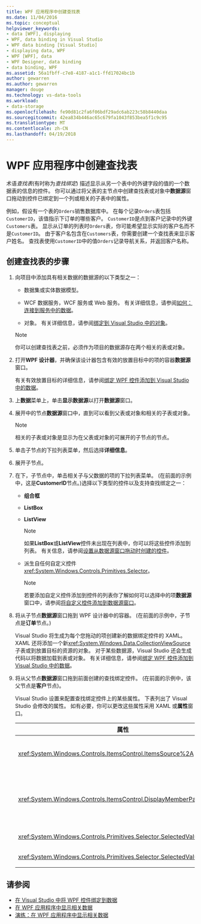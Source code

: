```yaml
---
title: WPF 应用程序中创建查找表
ms.date: 11/04/2016
ms.topic: conceptual
helpviewer_keywords:
- data [WPF], displaying
- WPF, data binding in Visual Studio
- WPF data binding [Visual Studio]
- displaying data, WPF
- WPF [WPF], data
- WPF Designer, data binding
- data binding, WPF
ms.assetid: 56a1fbff-c7e8-4187-a1c1-ffd17024bc1b
author: gewarren
ms.author: gewarren
manager: douge
ms.technology: vs-data-tools
ms.workload:
- data-storage
ms.openlocfilehash: fe90d81c2fa6f06bdf29adc6ab223c58b8440daa
ms.sourcegitcommit: 42ea834b446ac65c679fa1043f853bea5f1c9c95
ms.translationtype: MT
ms.contentlocale: zh-CN
ms.lasthandoff: 04/19/2018
---
```

# <a name="create-lookup-tables-in-wpf-applications"></a>WPF 应用程序中创建查找表
术语*查找表*(有时称为*查找绑定*) 描述显示从另一个表中的外键字段的值的一个数据表的信息的控件。 你可以通过将父表的主节点中创建查找表或对象中**数据源**窗口拖动到控件已绑定到一个列或相关的子表中的属性。

例如，假设有一个表的`Orders`销售数据库中。 在每个记录`Orders`表包括`CustomerID`，该值指示下订单的哪些客户。 `CustomerID`是点到客户记录中的外键`Customers`表。 显示从订单的列表时`Orders`表，你可能希望显示实际的客户名而不是`CustomerID`。 由于客户名包含在`Customers`表，你需要创建一个查找表来显示客户姓名。 查找表使用`CustomerID`中的值`Orders`记录导航关系，并返回客户名称。

## <a name="to-create-a-lookup-table"></a>创建查找表的步骤

1.  向项目中添加具有相关数据的数据源的以下类型之一：

    -   数据集或实体数据模型。

    -   WCF 数据服务，WCF 服务或 Web 服务。 有关详细信息，请参阅[如何： 连接到服务中的数据](../data-tools/how-to-connect-to-data-in-a-service.md)。

    -   对象。 有关详细信息，请参阅[绑定到 Visual Studio 中的对象](bind-objects-in-visual-studio.md)。

    > [!NOTE]
    >  你可以创建查找表之前，必须作为项目的数据源存在两个相关的表或对象。

2.  打开**WPF 设计器**，并确保该设计器包含有效的放置目标中的项的容器**数据源**窗口。

     有关有效放置目标的详细信息，请参阅[绑定 WPF 控件添加到 Visual Studio 中的数据](../data-tools/bind-wpf-controls-to-data-in-visual-studio.md)。

3.  上**数据**菜单上，单击**显示数据源**以打开**数据源**窗口。

4.  展开中的节点**数据源**窗口中，直到可以看到父表或对象和相关的子表或对象。

    > [!NOTE]
    >  相关的子表或对象是显示为在父表或对象的可展开的子节点的节点。

5.  单击子节点的下拉列表菜单，然后选择**详细信息**。

6.  展开子节点。

7.  在下，子节点中，单击相关子与父数据的项的下拉列表菜单。 (在前面的示例中，这是**CustomerID**节点。)选择以下类型的控件以及支持查找绑定之一：

    -   **组合框**

    -   **ListBox**

    -   **ListView**

        > [!NOTE]
        >  如果**ListBox**或**ListView**控件未出现在列表中，你可以将这些控件添加到列表。 有关信息，请参阅[设置从数据源窗口拖动时创建的控件](../data-tools/set-the-control-to-be-created-when-dragging-from-the-data-sources-window.md)。

    -   派生自任何自定义控件<xref:System.Windows.Controls.Primitives.Selector>。

        > [!NOTE]
        >  若要添加自定义控件添加到控件的列表你了解如何可以选择中的项**数据源**窗口中，请参阅[将自定义控件添加到数据源窗口](../data-tools/add-custom-controls-to-the-data-sources-window.md)。

8.  将从子节点**数据源**窗口拖到 WPF 设计器中的容器。 (在前面的示例中，子节点是**订单**节点。)

     Visual Studio 将生成为每个您拖动的项创建新的数据绑定控件的 XAML。 XAML 还将添加一个新<xref:System.Windows.Data.CollectionViewSource>子表或到放置目标的资源的对象。 对于某些数据源，Visual Studio 还会生成代码以将数据加载到表或对象。 有关详细信息，请参阅[绑定 WPF 控件添加到 Visual Studio 中的数据](../data-tools/bind-wpf-controls-to-data-in-visual-studio.md)。

9. 将从父节点**数据源**窗口拖到前面创建的查找绑定控件。 (在前面的示例中，该父节点是**客户**节点)。

     Visual Studio 设置来配置查找绑定控件上的某些属性。 下表列出了 Visual Studio 会修改的属性。 如有必要，你可以更改这些属性采用 XAML 或**属性**窗口。

    |属性|设置说明|
    |--------------|----------------------------|
    |<xref:System.Windows.Controls.ItemsControl.ItemsSource%2A>|此属性指定的集合或用于获取在控件中显示的数据的绑定。 Visual Studio 将此属性设置为<xref:System.Windows.Data.CollectionViewSource>拖到控件的父数据。|
    |<xref:System.Windows.Controls.ItemsControl.DisplayMemberPath%2A>|此属性指定在控件中显示的数据项的路径。 Visual Studio 后为主键，具有字符串数据类型将此属性设置为第一列或父数据中的属性。<br /><br /> 如果你想要在父数据中显示不同的列或属性，则将此属性更改为的另一个属性的路径。|
    |<xref:System.Windows.Controls.Primitives.Selector.SelectedValue%2A>|Visual Studio 将此属性绑定到的列或拖动到设计器的子数据的属性。 这是父数据的外键。|
    |<xref:System.Windows.Controls.Primitives.Selector.SelectedValuePath%2A>|Visual Studio 将此属性设置为列的路径或外键到父数据的子数据属性。|

## <a name="see-also"></a>请参阅

- [在 Visual Studio 中将 WPF 控件绑定到数据](../data-tools/bind-wpf-controls-to-data-in-visual-studio.md)
- [在 WPF 应用程序中显示相关数据](../data-tools/display-related-data-in-wpf-applications.md)
- [演练：在 WPF 应用程序中显示相关数据](../data-tools/display-related-data-in-wpf-applications.md)